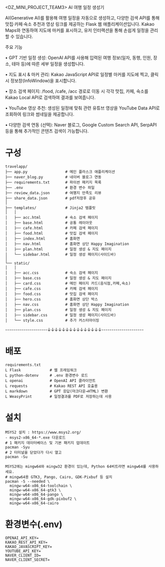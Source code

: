 <DZ_MINI_PROJECT_TEAM3>
AI 여행 일정 생성기

AI(Generative AI)를 활용해 여행 일정을 자동으로 생성하고, 다양한 검색 API를 통해 맛집·카페·숙소 추천과 영상 링크를 제공하는 Flask 웹 애플리케이션입니다. Kakao Maps와 연동하여 지도에 마커를 표시하고, 유저 인터랙션을 통해 손쉽게 일정을 관리할 수 있습니다.

주요 기능

• GPT 기반 일정 생성: OpenAI API를 사용해 입력된 여행 정보(일자, 동행, 인원, 장소, 테마 등)에 따른 세부 일정을 생성합니다.

• 지도 표시 & 마커 관리: Kakao JavaScript API로 일정별 마커를 지도에 찍고, 클릭 시 정보창(InfoWindow)을 표시합니다.

• 장소 검색 페이지: /food, /cafe, /acc 경로로 이동 시 각각 맛집, 카페, 숙소를 Kakao Local API로 검색하여 결과를 보여줍니다.

• YouTube 영상 추천: 생성된 일정에 맞춰 관련 유튜브 영상을 YouTube Data API로 조회하여 링크와 썸네일을 제공합니다.

• 다양한 검색 연동 (선택): Naver 블로그, Google Custom Search API, SerpAPI 등을 통해 추가적인 콘텐츠 검색이 가능합니다.

# 구성
```
travelapp/
├── app.py                 # 메인 플라스크 애플리케이션
├── naver_blog.py          # 네이버 블로그 연동
├── requirements.txt       # 파이썬 패키지 목록
├── .env                   # 환경 변수 파일
├── review_data.json       # 여행지 만족도 리뷰
├── share_data.json        # pdf저장후 공유
│
├── templates/             # Jinja2 템플릿
│   │
│   ├── acc.html           # 숙소 검색 페이지
│   ├── base.html          # 공통 레이아웃
│   ├── cafe.html          # 카페 검색 페이지
│   ├── food.html          # 맛집 검색 페이지
│   ├── index.html         # 홈화면
│   ├── nav.html           # 홈화면 상단 Happy Imagination
│   ├── plan.html          # 일정 생성 & 지도 페이지
│   └── sidebar.html       # 일정 생성 페이지(사이드바)
│
└── static/
│   │
│   ├── acc.css            # 숙소 검색 페이지
│   ├── base.css           # 일정 생성 & 지도 페이지
│   ├── card.css           # 메인 페이지 카드(음식점,카페,숙소)
│   ├── cafe.css           # 카페 검색 페이지
│   ├── food.css           # 맛집 검색 페이지
│   ├── hero.css           # 홈화면 상단 박스
│   ├── nav.css            # 홈화면 상단 Happy Imagination
│   ├── plan.css           # 일정 생성 & 지도 페이지
│   ├── sidebar.css        # 일정 생성 페이지(사이드바)
│   └── style.css          # 추가 커스터마이징
```

---------------------↓↓↓↓↓↓↓↓↓↓↓↓↓↓↓---------------------
# 배포
```
requirements.txt
L Flask             # 웹 프레임워크
L python-dotenv     # .env 환경변수 로드
L openai            # OpenAI API 클라이언트
L requests          # Kakao REST API 호출용
L markdown          # GPT 응답(마크다운→HTML) 변환
L WeasyPrint        # 일정결과를 PDF로 저장하는데 사용
```

# 설치
```
MSYS2 설치 : https://www.msys2.org/
- msys2-x86_64-*.exe 다운로드
# 1 패키지 데이터베이스 및 기본 패키지 업데이트
pacman -Syu
# 2 터미널을 닫았다가 다시 열고
pacman -Su

MSYS2에는 mingw64와 mingw32 환경이 있는데, Python 64비트라면 mingw64를 사용하세요.
# mingw64용 GTK3, Pango, Cairo, GDK-Pixbuf 등 설치
pacman -S --needed \
  mingw-w64-x86_64-toolchain \
  mingw-w64-x86_64-gtk3 \
  mingw-w64-x86_64-pango \
  mingw-w64-x86_64-gdk-pixbuf2 \
  mingw-w64-x86_64-cairo
```

# 환경변수(.env)
```
OPENAI_API_KEY=
KAKAO_REST_API_KEY=
KAKAO_JAVASCRIPT_KEY=
YOUTUBE_API_KEY=
NAVER_CLIENT_ID=
NAVER_CLIENT_SECRET=
```